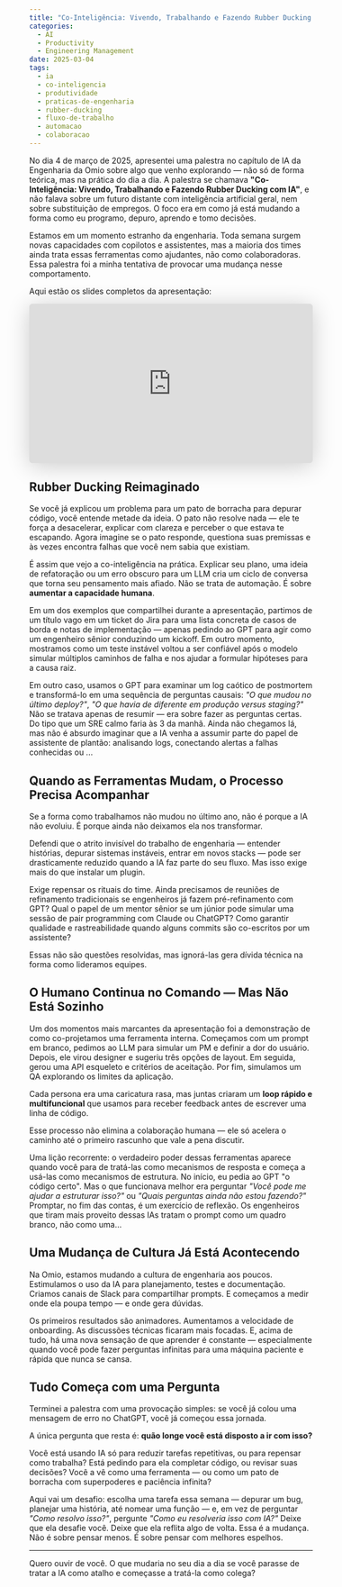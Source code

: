 ```yaml
---
title: "Co-Inteligência: Vivendo, Trabalhando e Fazendo Rubber Ducking com IA"
categories:
  - AI
  - Productivity
  - Engineering Management
date: 2025-03-04
tags:
  - ia
  - co-inteligencia
  - produtividade
  - praticas-de-engenharia
  - rubber-ducking
  - fluxo-de-trabalho
  - automacao
  - colaboracao
---
```


No dia 4 de março de 2025, apresentei uma palestra no capítulo de IA da Engenharia da Omio sobre algo que venho explorando — não só de forma teórica, mas na prática do dia a dia. A palestra se chamava **"Co-Inteligência: Vivendo, Trabalhando e Fazendo Rubber Ducking com IA"**, e não falava sobre um futuro distante com inteligência artificial geral, nem sobre substituição de empregos. O foco era em como já está mudando a forma como eu programo, depuro, aprendo e tomo decisões.

Estamos em um momento estranho da engenharia. Toda semana surgem novas capacidades com copilotos e assistentes, mas a maioria dos times ainda trata essas ferramentas como ajudantes, não como colaboradoras. Essa palestra foi a minha tentativa de provocar uma mudança nesse comportamento.

Aqui estão os slides completos da apresentação:

<iframe class="speakerdeck-iframe" frameborder="0" src="https://speakerdeck.com/player/39ec661d8d5e44d39aac7dda2af62f90" title="Co-Intelligence-Living-Working-and-Rubber-Ducking-with-AI" allowfullscreen="true" style="border: 0px; background: padding-box padding-box rgba(0, 0, 0, 0.1); margin: 0px; padding: 0px; border-radius: 6px; box-shadow: rgba(0, 0, 0, 0.2) 0px 5px 40px; width: 100%; height: auto; aspect-ratio: 560 / 315;" data-ratio="1.7777777777777777"></iframe>

## Rubber Ducking Reimaginado

Se você já explicou um problema para um pato de borracha para depurar código, você entende metade da ideia. O pato não resolve nada — ele te força a desacelerar, explicar com clareza e perceber o que estava te escapando. Agora imagine se o pato responde, questiona suas premissas e às vezes encontra falhas que você nem sabia que existiam.

É assim que vejo a co-inteligência na prática. Explicar seu plano, uma ideia de refatoração ou um erro obscuro para um LLM cria um ciclo de conversa que torna seu pensamento mais afiado. Não se trata de automação. É sobre **aumentar a capacidade humana**.

Em um dos exemplos que compartilhei durante a apresentação, partimos de um título vago em um ticket do Jira para uma lista concreta de casos de borda e notas de implementação — apenas pedindo ao GPT para agir como um engenheiro sênior conduzindo um kickoff. Em outro momento, mostramos como um teste instável voltou a ser confiável após o modelo simular múltiplos caminhos de falha e nos ajudar a formular hipóteses para a causa raiz.

Em outro caso, usamos o GPT para examinar um log caótico de postmortem e transformá-lo em uma sequência de perguntas causais: _"O que mudou no último deploy?"_, _"O que havia de diferente em produção versus staging?"_ Não se tratava apenas de resumir — era sobre fazer as perguntas certas. Do tipo que um SRE calmo faria às 3 da manhã. Ainda não chegamos lá, mas não é absurdo imaginar que a IA venha a assumir parte do papel de assistente de plantão: analisando logs, conectando alertas a falhas conhecidas ou ...

## Quando as Ferramentas Mudam, o Processo Precisa Acompanhar

Se a forma como trabalhamos não mudou no último ano, não é porque a IA não evoluiu. É porque ainda não deixamos ela nos transformar.

Defendi que o atrito invisível do trabalho de engenharia — entender histórias, depurar sistemas instáveis, entrar em novos stacks — pode ser drasticamente reduzido quando a IA faz parte do seu fluxo. Mas isso exige mais do que instalar um plugin.

Exige repensar os rituais do time. Ainda precisamos de reuniões de refinamento tradicionais se engenheiros já fazem pré-refinamento com GPT? Qual o papel de um mentor sênior se um júnior pode simular uma sessão de pair programming com Claude ou ChatGPT? Como garantir qualidade e rastreabilidade quando alguns commits são co-escritos por um assistente?

Essas não são questões resolvidas, mas ignorá-las gera dívida técnica na forma como lideramos equipes.

## O Humano Continua no Comando — Mas Não Está Sozinho

Um dos momentos mais marcantes da apresentação foi a demonstração de como co-projetamos uma ferramenta interna. Começamos com um prompt em branco, pedimos ao LLM para simular um PM e definir a dor do usuário. Depois, ele virou designer e sugeriu três opções de layout. Em seguida, gerou uma API esqueleto e critérios de aceitação. Por fim, simulamos um QA explorando os limites da aplicação.

Cada persona era uma caricatura rasa, mas juntas criaram um **loop rápido e multifuncional** que usamos para receber feedback antes de escrever uma linha de código.

Esse processo não elimina a colaboração humana — ele só acelera o caminho até o primeiro rascunho que vale a pena discutir.

Uma lição recorrente: o verdadeiro poder dessas ferramentas aparece quando você para de tratá-las como mecanismos de resposta e começa a usá-las como mecanismos de estrutura. No início, eu pedia ao GPT "o código certo". Mas o que funcionava melhor era perguntar _"Você pode me ajudar a estruturar isso?"_ ou _"Quais perguntas ainda não estou fazendo?"_ Promptar, no fim das contas, é um exercício de reflexão. Os engenheiros que tiram mais proveito dessas IAs tratam o prompt como um quadro branco, não como uma...

## Uma Mudança de Cultura Já Está Acontecendo

Na Omio, estamos mudando a cultura de engenharia aos poucos. Estimulamos o uso da IA para planejamento, testes e documentação. Criamos canais de Slack para compartilhar prompts. E começamos a medir onde ela poupa tempo — e onde gera dúvidas.

Os primeiros resultados são animadores. Aumentamos a velocidade de onboarding. As discussões técnicas ficaram mais focadas. E, acima de tudo, há uma nova sensação de que aprender é constante — especialmente quando você pode fazer perguntas infinitas para uma máquina paciente e rápida que nunca se cansa.

## Tudo Começa com uma Pergunta

Terminei a palestra com uma provocação simples: se você já colou uma mensagem de erro no ChatGPT, você já começou essa jornada.

A única pergunta que resta é: **quão longe você está disposto a ir com isso?**

Você está usando IA só para reduzir tarefas repetitivas, ou para repensar como trabalha? Está pedindo para ela completar código, ou revisar suas decisões? Você a vê como uma ferramenta — ou como um pato de borracha com superpoderes e paciência infinita?

Aqui vai um desafio: escolha uma tarefa essa semana — depurar um bug, planejar uma história, até nomear uma função — e, em vez de perguntar _"Como resolvo isso?"_, pergunte _"Como eu resolveria isso com IA?"_ Deixe que ela desafie você. Deixe que ela reflita algo de volta. Essa é a mudança. Não é sobre pensar menos. É sobre pensar com melhores espelhos.

---

Quero ouvir de você. O que mudaria no seu dia a dia se você parasse de tratar a IA como atalho e começasse a tratá-la como colega?
